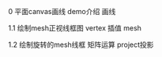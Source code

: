 0 平面canvas画线
  demo介绍
  画线

1.1 绘制mesh正视线框图
  vertex
  插值
  mesh

1.2 绘制旋转的mesh线框
  矩阵运算
  project投影
